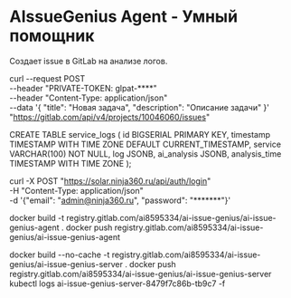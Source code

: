# AIssueGenius Agent - Умный помощник

Создает issue в GitLab на анализе логов.


curl --request POST \
     --header "PRIVATE-TOKEN: glpat-****" \
     --header "Content-Type: application/json" \
     --data '{
       "title": "Новая задача",
       "description": "Описание задачи"
     }' \
     "https://gitlab.com/api/v4/projects/10046060/issues"



CREATE TABLE service_logs (
    id BIGSERIAL PRIMARY KEY,
    timestamp TIMESTAMP WITH TIME ZONE DEFAULT CURRENT_TIMESTAMP,
    service VARCHAR(100) NOT NULL,
    log JSONB,
    ai_analysis JSONB,
    analysis_time TIMESTAMP WITH TIME ZONE
);


curl -X POST "https://solar.ninja360.ru/api/auth/login" \
  -H "Content-Type: application/json" \
  -d '{"email": "admin@ninja360.ru", "password": "*******"}'



 docker build -t registry.gitlab.com/ai8595334/ai-issue-genius/ai-issue-genius-agent .
 docker push registry.gitlab.com/ai8595334/ai-issue-genius/ai-issue-genius-agent
 
 docker build --no-cache -t registry.gitlab.com/ai8595334/ai-issue-genius/ai-issue-genius-server .
 docker push registry.gitlab.com/ai8595334/ai-issue-genius/ai-issue-genius-server
 kubectl logs ai-issue-genius-server-8479f7c86b-tb9c7 -f
